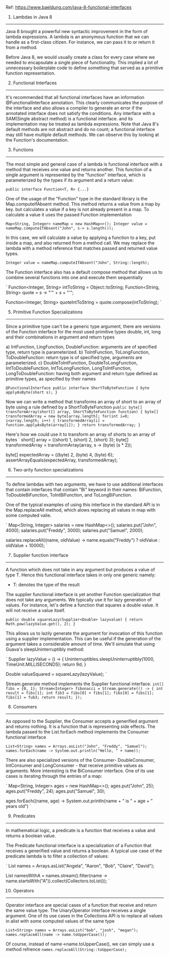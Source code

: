 Ref: https://www.baeldung.com/java-8-functional-interfaces

1. Lambdas in Java 8
--------------------
Java 8 brought a powerful new syntactic improvement in the form of lambda expressions. A lambda is an anonymous function that
we can handle as a first-class citizen. For instance, we can pass it to or return it from a method.

Before Java 8, we would usually create a class for every case where we needed to encapsulate a single piece of
functionality. This implied a lot of unnecessary boilerplate code to define something that served as a primitive function
representation.

2. Functional Interfaces
-----------------------
It's recommended that all functional interfaces have an information @FunctionalInterface annotation. This clearly communicates
the purpose of the interface and also allows a compiler to generate an error if the annotated interface does not satisfy the
conditions. Any interface with a SAM(Single abstract method) is a functional interface. and its implementation may be treated
as lambda expressions.
Note that Java 8's default methods are not abstract and do no count; a functional interface may still have multiple default
methods. We can observe this by looking at the Function's documentation.

3. Functions
-----------------------
The most simple and general case of a lambda is functional interface with a method that receives one value and returns another.
This function of a single argument is represented by the "function" interface, which is parameterized by the types if its argument
and a return value:

`
public interface Function<T, R> {...}
`

One of the usage of the "Function" type in the standard library is the Map.computeIfAbsent method. This method returns a value from a
map by key. but calculates a value if a key is not already present in a map. To calculate a value it uses the passed Function
implementation

`
Map<String, Integer> nameMap = new HashMap<>();
Integer value = nameMap.computeIfAbsent("John", s-> s.length());
`

In this case, we will calculate a value by applying a function to a key, put inside a map, and also returned from a method call. We may
replace the lambda with a method reference that matches passed and returned value types.

`
Integer value = nameMap.computeIfAbsent("John", String::length);
`

The Function interface also has a default compose method that allows us to combine several functions into one and execute them sequentially

`
Function<Integer, String> intToString = Object::toString;
Function<String, String> quote = s -> "'" + s + "'";

Function<Integer, String> quoteIntToString = quote.compose(intToString);
`

5. Primitive Function Specializations
--------------------------------
Since a primitive type can't be a generic type argument, there are versions of the Function interface for the most used primitive types double, int, long and their combinations in
argument and return types

a) IntFunction, LingFunction, DoubleFunction: arguments are of specified type, return type is parameterized.
b) ToIntFunction, ToLongFunction, ToDoubleFunction: return type is of specified type, arguments are parameterized.
c) DoubleToIntFunction, DoubleToLongFunction, IntToDoubleFunction, IntToLongFunction, LongToIntFunction, LongToDoubleFunction: having both argument
and return type defined as primitive types, as specified by their names

`
@FunctionalInterface
public interface ShortToByteFunction {
    byte applyAsByte(short s);
}
`

Now we can write a method that transforms an array of short to an array of byte using a rule defined by a ShortToByteFunction
`
public byte[] transformArray(short[] array, ShortToByteFunction function) {
    byte[] transformedArray = new byte[array.length];
    for(int i=0; i<array.length; i++) {
        transformedArray[i] = function.applyAsByte(array[i]);
    }
    return transformedArray;
}
`

Here's how we could use it to transform an array of shorts to an array of bytes
`
short[] array = {(short) 1, (short) 2, (short) 3};
byte[] transformedArray = transformArray(array, s -> (byte) (s * 2));

byte[] expectedArray = {(byte) 2, (byte) 4, (byte) 6};
assertArrayEquals(expectedArray, transformedArray);
`

6. Two-arity function specializations
----------------------------------
To define lambdas with two arguments, we have to use additional interfaces that contain interfaces that contain "Bi" keyword in their
names: BiFunction, ToDoubleBiFunction, ToIntBiFunction, and ToLongBiFunction.

One of the typical examples of using this interface in the standard API is in the Map.replaceAll method, which alows replacing all values
in map with some computed valie.

`
Map<String, Integer> salaries = new HashMap<>();
salaries.put("John", 4000);
salaries.put("Freddy", 3000);
salaries.put("Samuel", 2000);

salaries.replaceAll((name, oldValue) ->
    name.equals("Freddy") ? oldValue : oldValue + 10000);
`

7. Supplier function interface
-----------------------------------
A function which does not take in any argument but produces a value of type T. Hence this functional interface takes in only one generic namely:

* T: denotes the type of the result

The supplier functional interface is yet another Function specialization that does not take any arguments. We typically use it for lazy generation of values.
For instance, let's define a function that squares a double value. It will not receive a value itself.

`
public double squareLazy(Supplier<Double> lazyvalue) {
    return Math.pow(lazyValue.get(), 2);
}
`

This allows us to lazily generate the argument for invocation of this function using a supplier implementation. This can be useful if the generation of the argument
takes a considerable amount of time. We'll simulate that using Guava's sleepUninterruptibly method:

`
Supplier<Double> lazyValue = () -> {
    Uninterruptibles.sleepUninterruptibly(1000, TimeUnit.MILLISECONDS);
    return 9d;
}

Double valueSquared = squareLazy(lazyValue);
`

Stream.generate method implements the Supplier functional interface.
`
int[] fibs = {0, 1};
Stream<Integer> fibonacci = Stream.generate(() -> {
    int result = fibs[1];
    int fib3 = fibs[0] + fibs[1];
    fibs[0] = fibs[1];
    fibs[1] = fub3;
    return result;
});
`

8. Consumers
-------------------------------------
As opposed to the Supplier, the Consumer accepts a generified argument and returns nothing. It is a function that is representing side effects.
The lambda passed to the List.forEach method implements the Consumer functional interface

`
List<String> names = Arrays.asList("John", "Freddy", "Samuel");
names.forEach(name -> System.out.println("Hello, " + name));
`

There are also specialized versions of the Consumer- DoubleConsumer, IntConsumer and LongConsumer - that receive primitive values as arguments. More
interesting is the BiConsumer interface. One of its use cases is iterating through the entries of a map:

`
Map<String, Integer> ages = new HashMap<>();
ages.put("John", 25);
ages.put("Freddy", 24);
ages.put("Samuel", 30);

ages.forEach((name, age) -> System.out.println(name + " is " + age + " years old")
`

9. Predicates
-------------------------------------
In mathematical logic, a predicate is a function that receives a value and returns a boolean value.

The Predicate functional interface is a specialization of a Function that receives a generified value and returns a boolean. A typical use case of the
predicate lambda is to filter a collection of values:

`
List<String> names = Arrays.asList("Angela", "Aaron", "Bob", "Claire", "David");

List<String> namesWithA = names.stream().filter(name -> name.startsWith("A")).collect(Collectors.toList());
`

10. Operators
-----------------------------------
Operator interface are special cases of a function that receive and return the same value type. The UnaryOperator interface receives a single argument.
One of its use cases in the Collections API is to replace all values in alist with some computed values of the same type

`
List<String> names = Arrays.asList("bob", "josh", "megan");
names.replaceAll(name -> name.toUpperCase());
`

Of course, instead of name->name.toUpperCase(), we can simply use a method refrence
`
names.replaceAll(String::toUpperCase);
`



